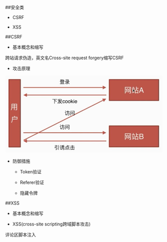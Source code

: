 ##安全类

- CSRF

- XSS



##CSRF

- 基本概念和缩写

跨站请求伪造，英文名Cross-site request forgery缩写CSRF

- 攻击原理

![](/assets/360截图20171214185038256.jpg)

- 防御措施

    - Token验证
    
    - Referer验证
    
    - 隐藏令牌




##XSS

- 基本概念和缩写

- XSS(cross-site scripting跨域脚本攻击)

评论区脚本注入

